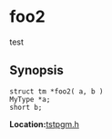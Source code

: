# foo2
test  
## Synopsis
```
struct tm *foo2( a, b )
MyType *a;
short b;
```
**Location:**<A HREF="../../../../tstpgm.h#foo2">tstpgm.h</A>
